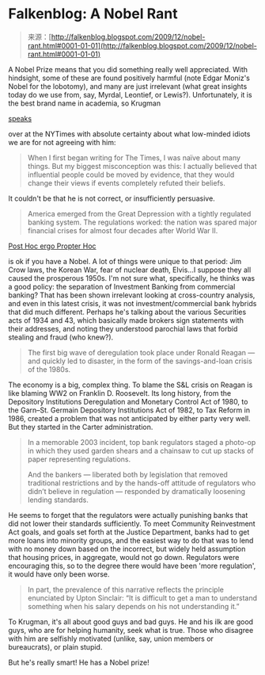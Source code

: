 <!--yml
category: 未分类
date: 2024-05-12 21:41:16
-->

# Falkenblog: A Nobel Rant

> 来源：[http://falkenblog.blogspot.com/2009/12/nobel-rant.html#0001-01-01](http://falkenblog.blogspot.com/2009/12/nobel-rant.html#0001-01-01)

A Nobel Prize means that you did something really well appreciated. With hindsight, some of these are found positively harmful (note Edgar Moniz's Nobel for the lobotomy), and many are just irrelevant (what great insights today do we use from, say, Myrdal, Leontief, or Lewis?). Unfortunately, it is the best brand name in academia, so Krugman

[speaks](http://www.nytimes.com/2009/12/14/opinion/14krugman.html?_r=1&em)

over at the NYTimes with absolute certainty about what low-minded idiots we are for not agreeing with him:

> When I first began writing for The Times, I was naïve about many things. But my biggest misconception was this: I actually believed that influential people could be moved by evidence, that they would change their views if events completely refuted their beliefs.

It couldn't be that he is not correct, or insufficiently persuasive.

> America emerged from the Great Depression with a tightly regulated banking system. The regulations worked: the nation was spared major financial crises for almost four decades after World War II.

[Post Hoc ergo Propter Hoc](http://en.wikipedia.org/wiki/Post_hoc_ergo_propter_hoc)

is ok if you have a Nobel. A lot of things were unique to that period: Jim Crow laws, the Korean War, fear of nuclear death, Elvis...I suppose they all caused the prosperous 1950s. I'm not sure what, specifically, he thinks was a good policy: the separation of Investment Banking from commercial banking? That has been shown irrelevant looking at cross-country analysis, and even in this latest crisis, it was not investment/commercial bank hybrids that did much different. Perhaps he's talking about the various Securities acts of 1934 and 43, which basically made brokers sign statements with their addresses, and noting they understood parochial laws that forbid stealing and fraud (who knew?).

> The first big wave of deregulation took place under Ronald Reagan — and quickly led to disaster, in the form of the savings-and-loan crisis of the 1980s.

The economy is a big, complex thing. To blame the S&L crisis on Reagan is like blaming WW2 on Franklin D. Roosevelt. Its long history, from the Depository Institutions Deregulation and Monetary Control Act of 1980, to the Garn–St. Germain Depository Institutions Act of 1982, to Tax Reform in 1986, created a problem that was not anticipated by either party very well. But they started in the Carter administration.

> In a memorable 2003 incident, top bank regulators staged a photo-op in which they used garden shears and a chainsaw to cut up stacks of paper representing regulations.
> 
> And the bankers — liberated both by legislation that removed traditional restrictions and by the hands-off attitude of regulators who didn’t believe in regulation — responded by dramatically loosening lending standards.

He seems to forget that the regulators were actually punishing banks that did not lower their standards sufficiently. To meet Community Reinvestment Act goals, and goals set forth at the Justice Department, banks had to get more loans into minority groups, and the easiest way to do that was to lend with no money down based on the incorrect, but widely held assumption that housing prices, in aggregate, would not go down. Regulators were encouraging this, so to the degree there would have been 'more regulation', it would have only been worse.

> In part, the prevalence of this narrative reflects the principle enunciated by Upton Sinclair: “It is difficult to get a man to understand something when his salary depends on his not understanding it.”

To Krugman, it's all about good guys and bad guys. He and his ilk are good guys, who are for helping humanity, seek what is true. Those who disagree with him are selfishly motivated (unlike, say, union members or bureaucrats), or plain stupid.

But he's really smart! He has a Nobel prize!